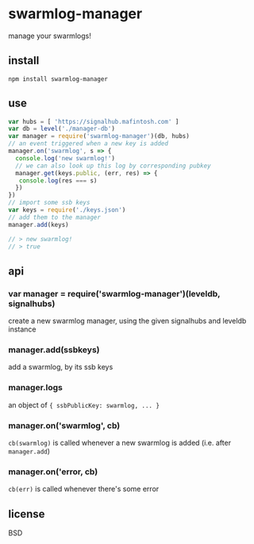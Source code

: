 # swarmlog-manager

manage your swarmlogs!

## install

```
npm install swarmlog-manager
```

## use

```javascript
var hubs = [ 'https://signalhub.mafintosh.com' ]
var db = level('./manager-db')
var manager = require('swarmlog-manager')(db, hubs)
// an event triggered when a new key is added
manager.on('swarmlog', s => {
  console.log('new swarmlog!')
  // we can also look up this log by corresponding pubkey
  manager.get(keys.public, (err, res) => {
   console.log(res === s)
  })
})
// import some ssb keys
var keys = require('./keys.json')
// add them to the manager
manager.add(keys)

// > new swarmlog!
// > true
```

## api

### var manager = require('swarmlog-manager')(leveldb, signalhubs)

create a new swarmlog manager, using the given signalhubs and leveldb instance

### manager.add(ssbkeys)

add a swarmlog, by its ssb keys

### manager.logs

an object of `{ ssbPublicKey: swarmlog, ... }`

### manager.on('swarmlog', cb)

`cb(swarmlog)` is called whenever a new swarmlog is added (i.e. after `manager.add`)

### manager.on('error, cb)

`cb(err)` is called whenever there's some error


## license

BSD

